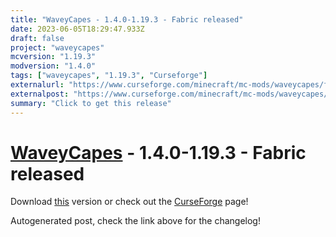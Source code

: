 ```yaml
---
title: "WaveyCapes - 1.4.0-1.19.3 - Fabric released"
date: 2023-06-05T18:29:47.933Z
draft: false
project: "waveycapes"
mcversion: "1.19.3"
modversion: "1.4.0"
tags: ["waveycapes", "1.19.3", "Curseforge"]
externalurl: "https://www.curseforge.com/minecraft/mc-mods/waveycapes/files/4569001"
externalpost: "https://www.curseforge.com/minecraft/mc-mods/waveycapes/files/4569001"
summary: "Click to get this release"
---
```

# [WaveyCapes](/project/waveycapes) - 1.4.0-1.19.3 - Fabric released
Download [this](https://www.curseforge.com/minecraft/mc-mods/waveycapes/files/4569001) version or check out the [CurseForge](https://www.curseforge.com/minecraft/mc-mods/waveycapes) page!

Autogenerated post, check the link above for the changelog!
